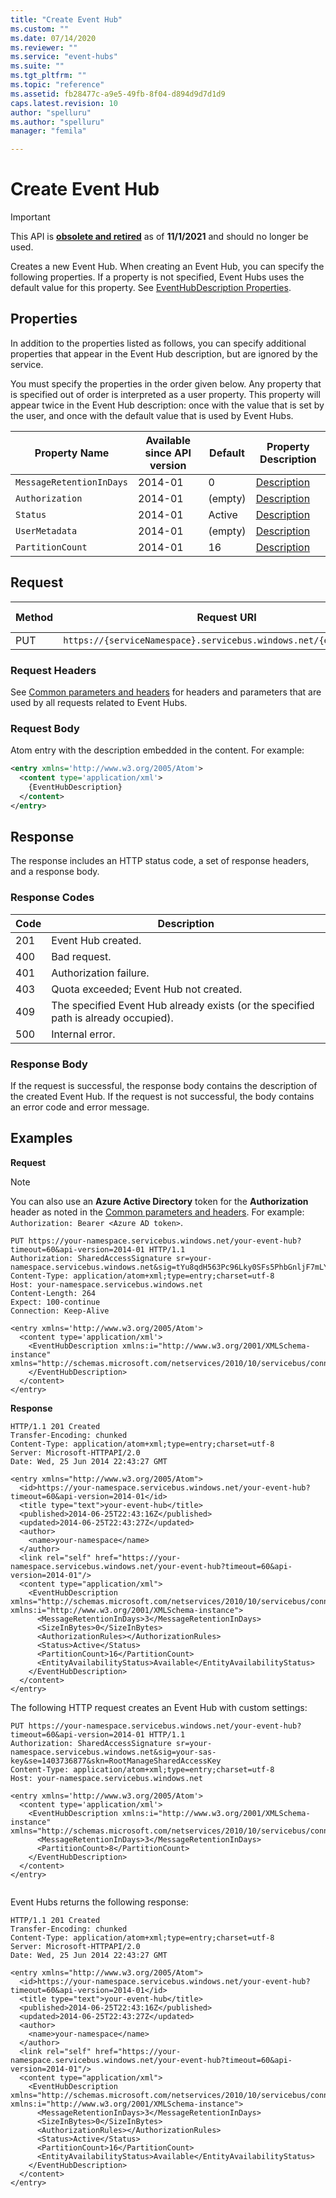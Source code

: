 ```yaml
---
title: "Create Event Hub"
ms.custom: ""
ms.date: 07/14/2020
ms.reviewer: ""
ms.service: "event-hubs"
ms.suite: ""
ms.tgt_pltfrm: ""
ms.topic: "reference"
ms.assetid: fb28477c-a9e5-49fb-8f04-d894d9d7d1d9
caps.latest.revision: 10
author: "spelluru"
ms.author: "spelluru"
manager: "femila"

---
```


# Create Event Hub

> [!IMPORTANT]
> This API is [**obsolete and retired**](https://docs.microsoft.com/azure/service-bus-messaging/deprecate-service-bus-management) as of **11/1/2021** and should no longer be used.

Creates a new Event Hub. When creating an Event Hub, you can specify the following properties. If a property is not specified, Event Hubs uses the default value for this property. See [EventHubDescription Properties](/dotnet/api/microsoft.servicebus.messaging.eventhubdescription#properties).  
  
## Properties  

In addition to the properties listed as follows, you can specify additional properties that appear in the Event Hub description, but are ignored by the service.  
  
You must specify the properties in the order given below. Any property that is specified out of order is interpreted as a user property. This property will appear twice in the Event Hub description: once with the value that is set by the user, and once with the default value that is used by Event Hubs.  
  
|Property Name|Available since API version|Default|Property Description|  
|-------------------|---------------------------------|-------------|--------------------------|  
|`MessageRetentionInDays`|2014-01|0|[Description](/dotnet/api/microsoft.servicebus.messaging.eventhubdescription.messageretentionindays#Microsoft_ServiceBus_Messaging_EventHubDescription_MessageRetentionInDays)|  
|`Authorization`|2014-01|(empty)|[Description](/dotnet/api/microsoft.servicebus.messaging.eventhubdescription.authorization#Microsoft_ServiceBus_Messaging_EventHubDescription_Authorization)|  
|`Status`|2014-01|Active|[Description](/dotnet/api/microsoft.servicebus.messaging.eventhubdescription.status#Microsoft_ServiceBus_Messaging_EventHubDescription_Status)|  
|`UserMetadata`|2014-01|(empty)|[Description](/dotnet/api/microsoft.servicebus.messaging.eventhubdescription.usermetadata#Microsoft_ServiceBus_Messaging_EventHubDescription_UserMetadata)|  
|`PartitionCount`|2014-01|16|[Description](/dotnet/api/microsoft.servicebus.messaging.eventhubdescription.partitioncount#Microsoft_ServiceBus_Messaging_EventHubDescription_PartitionCount)|  
  
## Request  
  
|Method|Request URI|HTTP Version|  
|------------|-----------------|------------------|  
|PUT|`https://{serviceNamespace}.servicebus.windows.net/{eventHubPath}`|HTTP/1.1|  
  
### Request Headers  

See [Common parameters and headers](event-hubs-management-rest.md) for headers and parameters that are used by all requests related to Event Hubs.  
  
### Request Body  

Atom entry with the description embedded in the content. For example:  
  
```xml  
<entry xmlns='http://www.w3.org/2005/Atom'>  
  <content type='application/xml'>  
    {EventHubDescription}  
  </content>  
</entry>  
```  
  
## Response  

The response includes an HTTP status code, a set of response headers, and a response body.  
  
### Response Codes  
  
|Code|Description|  
|----------|-----------------|  
|201|Event Hub created.|  
|400|Bad request.|  
|401|Authorization failure.|  
|403|Quota exceeded; Event Hub not created.|  
|409|The specified Event Hub already exists (or the specified path is already occupied).|  
|500|Internal error.|  
  
### Response Body
  
If the request is successful, the response body contains the description of the created Event Hub. If the request is not successful, the body contains an error code and error message.  
  
## Examples  

**Request**  

> [!NOTE]
> You can also use an **Azure Active Directory** token for the **Authorization** header as noted in the [Common parameters and headers](event-hubs-management-rest.md). For example: `Authorization: Bearer <Azure AD token>`.
  
```  
PUT https://your-namespace.servicebus.windows.net/your-event-hub?timeout=60&api-version=2014-01 HTTP/1.1  
Authorization: SharedAccessSignature sr=your-namespace.servicebus.windows.net&sig=tYu8qdH563Pc96Lky0SFs5PhbGnljF7mLYQwCZmk9M0%3d&se=1403736877&skn=RootManageSharedAccessKey  
Content-Type: application/atom+xml;type=entry;charset=utf-8  
Host: your-namespace.servicebus.windows.net  
Content-Length: 264  
Expect: 100-continue  
Connection: Keep-Alive  
  
<entry xmlns='http://www.w3.org/2005/Atom'>  
  <content type='application/xml'>  
    <EventHubDescription xmlns:i="http://www.w3.org/2001/XMLSchema-instance" xmlns="http://schemas.microsoft.com/netservices/2010/10/servicebus/connect">  
    </EventHubDescription>  
  </content>  
</entry>  
```  
  
**Response**  
  
```  
HTTP/1.1 201 Created  
Transfer-Encoding: chunked  
Content-Type: application/atom+xml;type=entry;charset=utf-8  
Server: Microsoft-HTTPAPI/2.0  
Date: Wed, 25 Jun 2014 22:43:27 GMT  
  
<entry xmlns="http://www.w3.org/2005/Atom">  
  <id>https://your-namespace.servicebus.windows.net/your-event-hub?timeout=60&api-version=2014-01</id>  
  <title type="text">your-event-hub</title>  
  <published>2014-06-25T22:43:16Z</published>  
  <updated>2014-06-25T22:43:27Z</updated>  
  <author>  
    <name>your-namespace</name>  
  </author>  
  <link rel="self" href="https://your-namespace.servicebus.windows.net/your-event-hub?timeout=60&api-version=2014-01"/>  
  <content type="application/xml">  
    <EventHubDescription xmlns="http://schemas.microsoft.com/netservices/2010/10/servicebus/connect" xmlns:i="http://www.w3.org/2001/XMLSchema-instance">  
      <MessageRetentionInDays>3</MessageRetentionInDays>   
      <SizeInBytes>0</SizeInBytes>  
      <AuthorizationRules></AuthorizationRules>  
      <Status>Active</Status>  
      <PartitionCount>16</PartitionCount>  
      <EntityAvailabilityStatus>Available</EntityAvailabilityStatus>  
    </EventHubDescription>  
  </content>  
</entry>  
```  
  
The following HTTP request creates an Event Hub with custom settings:  
  
```  
PUT https://your-namespace.servicebus.windows.net/your-event-hub?timeout=60&api-version=2014-01 HTTP/1.1  
Authorization: SharedAccessSignature sr=your-namespace.servicebus.windows.net&sig=your-sas-key&se=1403736877&skn=RootManageSharedAccessKey  
Content-Type: application/atom+xml;type=entry;charset=utf-8  
Host: your-namespace.servicebus.windows.net  
  
<entry xmlns='http://www.w3.org/2005/Atom'>  
  <content type='application/xml'>  
    <EventHubDescription xmlns:i="http://www.w3.org/2001/XMLSchema-instance" xmlns="http://schemas.microsoft.com/netservices/2010/10/servicebus/connect">  
      <MessageRetentionInDays>3</MessageRetentionInDays>  
      <PartitionCount>8</PartitionCount>  
    </EventHubDescription>  
  </content>  
</entry>  
  
```  
  
Event Hubs returns the following response:  
  
```  
HTTP/1.1 201 Created  
Transfer-Encoding: chunked  
Content-Type: application/atom+xml;type=entry;charset=utf-8  
Server: Microsoft-HTTPAPI/2.0  
Date: Wed, 25 Jun 2014 22:43:27 GMT  
  
<entry xmlns="http://www.w3.org/2005/Atom">  
  <id>https://your-namespace.servicebus.windows.net/your-event-hub?timeout=60&api-version=2014-01</id>  
  <title type="text">your-event-hub</title>  
  <published>2014-06-25T22:43:16Z</published>  
  <updated>2014-06-25T22:43:27Z</updated>  
  <author>  
    <name>your-namespace</name>  
  </author>  
  <link rel="self" href="https://your-namespace.servicebus.windows.net/your-event-hub?timeout=60&api-version=2014-01"/>  
  <content type="application/xml">  
    <EventHubDescription xmlns="http://schemas.microsoft.com/netservices/2010/10/servicebus/connect" xmlns:i="http://www.w3.org/2001/XMLSchema-instance">  
      <MessageRetentionInDays>3</MessageRetentionInDays>   
      <SizeInBytes>0</SizeInBytes>  
      <AuthorizationRules></AuthorizationRules>  
      <Status>Active</Status>  
      <PartitionCount>16</PartitionCount>  
      <EntityAvailabilityStatus>Available</EntityAvailabilityStatus>  
    </EventHubDescription>  
  </content>  
</entry>  
  
```

